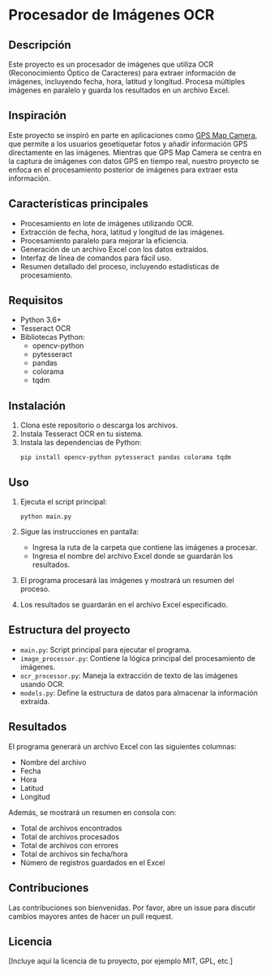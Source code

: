 # Procesador de Imágenes OCR

## Descripción
Este proyecto es un procesador de imágenes que utiliza OCR (Reconocimiento Óptico de Caracteres) para extraer información de imágenes, incluyendo fecha, hora, latitud y longitud. Procesa múltiples imágenes en paralelo y guarda los resultados en un archivo Excel.

## Inspiración
Este proyecto se inspiró en parte en aplicaciones como [GPS Map Camera](https://gpsmapcamera.com/), que permite a los usuarios geoetiquetar fotos y añadir información GPS directamente en las imágenes. Mientras que GPS Map Camera se centra en la captura de imágenes con datos GPS en tiempo real, nuestro proyecto se enfoca en el procesamiento posterior de imágenes para extraer esta información.

## Características principales
- Procesamiento en lote de imágenes utilizando OCR.
- Extracción de fecha, hora, latitud y longitud de las imágenes.
- Procesamiento paralelo para mejorar la eficiencia.
- Generación de un archivo Excel con los datos extraídos.
- Interfaz de línea de comandos para fácil uso.
- Resumen detallado del proceso, incluyendo estadísticas de procesamiento.

## Requisitos
- Python 3.6+
- Tesseract OCR
- Bibliotecas Python:
  - opencv-python
  - pytesseract
  - pandas
  - colorama
  - tqdm

## Instalación
1. Clona este repositorio o descarga los archivos.
2. Instala Tesseract OCR en tu sistema.
3. Instala las dependencias de Python:
   ```
   pip install opencv-python pytesseract pandas colorama tqdm
   ```

## Uso
1. Ejecuta el script principal:
   ```
   python main.py
   ```
2. Sigue las instrucciones en pantalla:
   - Ingresa la ruta de la carpeta que contiene las imágenes a procesar.
   - Ingresa el nombre del archivo Excel donde se guardarán los resultados.

3. El programa procesará las imágenes y mostrará un resumen del proceso.
4. Los resultados se guardarán en el archivo Excel especificado.

## Estructura del proyecto
- `main.py`: Script principal para ejecutar el programa.
- `image_processor.py`: Contiene la lógica principal del procesamiento de imágenes.
- `ocr_processor.py`: Maneja la extracción de texto de las imágenes usando OCR.
- `models.py`: Define la estructura de datos para almacenar la información extraída.

## Resultados
El programa generará un archivo Excel con las siguientes columnas:
- Nombre del archivo
- Fecha
- Hora
- Latitud
- Longitud

Además, se mostrará un resumen en consola con:
- Total de archivos encontrados
- Total de archivos procesados
- Total de archivos con errores
- Total de archivos sin fecha/hora
- Número de registros guardados en el Excel

## Contribuciones
Las contribuciones son bienvenidas. Por favor, abre un issue para discutir cambios mayores antes de hacer un pull request.

## Licencia
[Incluye aquí la licencia de tu proyecto, por ejemplo MIT, GPL, etc.]